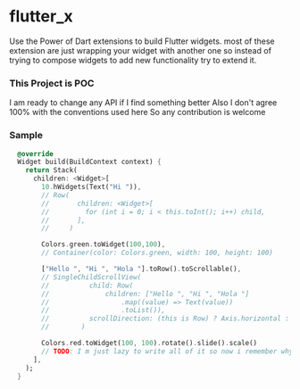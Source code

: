 # flutter_x

Use the Power of Dart extensions to build Flutter widgets. most of these extension are just wrapping your widget with another one so instead of trying to compose widgets to add new functionality try to extend it.


### This Project is POC
I am ready to change any API if I find something better
Also I don't agree 100% with the conventions used here
So any contribution is welcome

### Sample
```dart
  @override
  Widget build(BuildContext context) {
    return Stack(
      children: <Widget>[
        10.hWidgets(Text("Hi ")),
        // Row(
        //       children: <Widget>[
        //         for (int i = 0; i < this.toInt(); i++) child,
        //       ],
        //     )

        Colors.green.toWidget(100,100),
        // Container(color: Colors.green, width: 100, height: 100)

        ["Hello ", "Hi ", "Hola "].toRow().toScrollable(),
        // SingleChildScrollView(
        //          child: Row(
        //              children: ["Hello ", "Hi ", "Hola "]
        //                  .map((value) => Text(value))
        //                  .toList()),
        //          scrollDirection: (this is Row) ? Axis.horizontal : Axis.vertical,
        //        )

        Colors.red.toWidget(100, 100).rotate().slide().scale()
        // TODO: I m just lazy to write all of it so now i remember why i created this lib
      ],
    );
  }
```